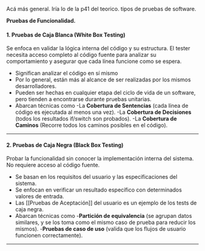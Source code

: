 Acá más general. Iría lo de la p41 del teorico. tipos de pruebas de software.

**Pruebas de Funcionalidad.** 





#### **1. Pruebas de Caja Blanca (White Box Testing)**
Se enfoca en validar la lógica interna del código y su estructura. El tester necesita acceso completo al código fuente para analizar su comportamiento y asegurar que cada línea funcione como se espera.
- Significan analizar el código en sí mismo
- Por lo general, están más al alcance de ser realizadas por los mismos desarrolladores.
- Pueden ser hechas en cualquier etapa del ciclo de vida de un software, pero tienden a encontrarse durante pruebas unitarias.
- Abarcan técnicas como 
	-La **Cobertura de Sentencias** (cada línea de código es ejecutada al menos una vez).
	-La **Cobertura de Decisiones** (todos los resultados if/switch son probados).
	-La **Cobertura de Caminos** (Recorre todos los caminos posibles en el código).
****
#### **2. Pruebas de Caja Negra (Black Box Testing)**
Probar la funcionalidad sin conocer la implementación interna del sistema. No requiere acceso al código fuente.
- Se basan en los requisitos del usuario y las especificaciones del sistema.
- Se enfocan en verificar un resultado específico con determinados valores de entrada.
- Las [[Pruebas de Aceptación]] del usuario es un ejemplo de los tests de caja negra.
- Abarcan técnicas como
	-**Partición de equivalencia** (se agrupan datos similares, y se los toma como el mismo caso de prueba para reducir los mismos).
	-**Pruebas de caso de uso** (valida que los flujos de usuario funcionen correctamente).

****

